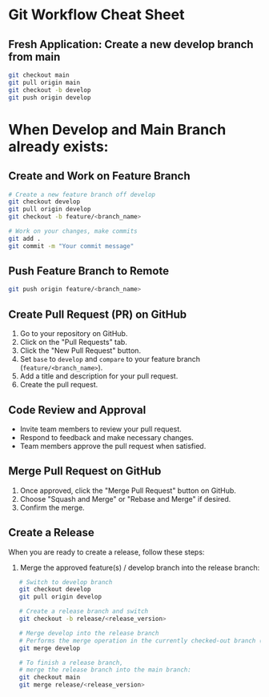 # Git Workflow Cheat Sheet

## Fresh Application: Create a new develop branch from main

```bash
git checkout main
git pull origin main
git checkout -b develop
git push origin develop
```

# When Develop and Main Branch already exists:

## Create and Work on Feature Branch

```bash
# Create a new feature branch off develop
git checkout develop
git pull origin develop
git checkout -b feature/<branch_name>

# Work on your changes, make commits
git add .
git commit -m "Your commit message"
```

## Push Feature Branch to Remote

```bash
git push origin feature/<branch_name>

```

## Create Pull Request (PR) on GitHub

1. Go to your repository on GitHub.
2. Click on the "Pull Requests" tab.
3. Click the "New Pull Request" button.
4. Set `base` to `develop` and `compare` to your feature branch (`feature/<branch_name>`).
5. Add a title and description for your pull request.
6. Create the pull request.

## Code Review and Approval

- Invite team members to review your pull request.
- Respond to feedback and make necessary changes.
- Team members approve the pull request when satisfied.

## Merge Pull Request on GitHub

1. Once approved, click the "Merge Pull Request" button on GitHub.
2. Choose "Squash and Merge" or "Rebase and Merge" if desired.
3. Confirm the merge.

## Create a Release

When you are ready to create a release, follow these steps:

1. Merge the approved feature(s) / develop branch into the release branch:

```bash
   # Switch to develop branch
   git checkout develop
   git pull origin develop

   # Create a release branch and switch
   git checkout -b release/<release_version>

   # Merge develop into the release branch
   # Performs the merge operation in the currently checked-out branch (release branch)
   git merge develop

   # To finish a release branch,
   # merge the release branch into the main branch:
   git checkout main
   git merge release/<release_version>
```
